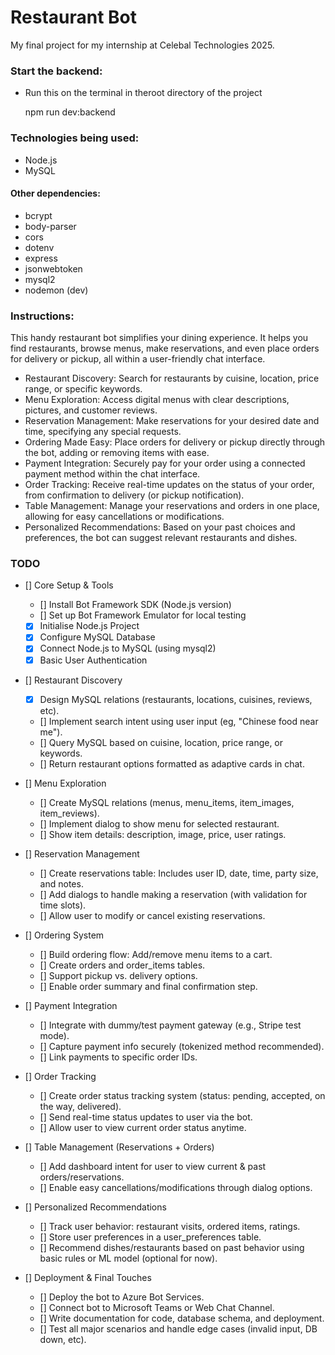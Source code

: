# Restaurant Bot

My final project for my internship at Celebal Technologies 2025.

### Start the backend:

- Run this on the terminal in theroot directory of the project

  npm run dev:backend

### Technologies being used:

- Node.js
- MySQL

#### Other dependencies:

- bcrypt
- body-parser
- cors
- dotenv
- express
- jsonwebtoken
- mysql2
- nodemon (dev)

### Instructions:

This handy restaurant bot simplifies your dining experience. It helps you find restaurants, browse menus, make reservations, and even place orders for delivery or pickup, all within a user-friendly chat interface.

- Restaurant Discovery: Search for restaurants by cuisine, location, price range, or specific keywords.
- Menu Exploration: Access digital menus with clear descriptions, pictures, and customer reviews.
- Reservation Management: Make reservations for your desired date and time, specifying any special requests.
- Ordering Made Easy: Place orders for delivery or pickup directly through the bot, adding or removing items with ease.
- Payment Integration: Securely pay for your order using a connected payment method within the chat interface.
- Order Tracking: Receive real-time updates on the status of your order, from confirmation to delivery (or pickup notification).
- Table Management: Manage your reservations and orders in one place, allowing for easy cancellations or modifications.
- Personalized Recommendations: Based on your past choices and preferences, the bot can suggest relevant restaurants and dishes.

### TODO

- [] Core Setup & Tools

  - [] Install Bot Framework SDK (Node.js version)
  - [] Set up Bot Framework Emulator for local testing
  - [x] Initialise Node.js Project
  - [x] Configure MySQL Database
  - [x] Connect Node.js to MySQL (using mysql2)
  - [x] Basic User Authentication

- [] Restaurant Discovery

  - [x] Design MySQL relations (restaurants, locations, cuisines, reviews, etc).
  - [] Implement search intent using user input (eg, "Chinese food near me").
  - [] Query MySQL based on cuisine, location, price range, or keywords.
  - [] Return restaurant options formatted as adaptive cards in chat.

- [] Menu Exploration

  - [] Create MySQL relations (menus, menu_items, item_images, item_reviews).
  - [] Implement dialog to show menu for selected restaurant.
  - [] Show item details: description, image, price, user ratings.

- [] Reservation Management

  - [] Create reservations table: Includes user ID, date, time, party size, and notes.
  - [] Add dialogs to handle making a reservation (with validation for time slots).
  - [] Allow user to modify or cancel existing reservations.

- [] Ordering System

  - [] Build ordering flow: Add/remove menu items to a cart.
  - [] Create orders and order_items tables.
  - [] Support pickup vs. delivery options.
  - [] Enable order summary and final confirmation step.

- [] Payment Integration

  - [] Integrate with dummy/test payment gateway (e.g., Stripe test mode).
  - [] Capture payment info securely (tokenized method recommended).
  - [] Link payments to specific order IDs.

- [] Order Tracking

  - [] Create order status tracking system (status: pending, accepted, on the way, delivered).
  - [] Send real-time status updates to user via the bot.
  - [] Allow user to view current order status anytime.

- [] Table Management (Reservations + Orders)

  - [] Add dashboard intent for user to view current & past orders/reservations.
  - [] Enable easy cancellations/modifications through dialog options.

- [] Personalized Recommendations

  - [] Track user behavior: restaurant visits, ordered items, ratings.
  - [] Store user preferences in a user_preferences table.
  - [] Recommend dishes/restaurants based on past behavior using basic rules or ML model (optional for now).

- [] Deployment & Final Touches

  - [] Deploy the bot to Azure Bot Services.
  - [] Connect bot to Microsoft Teams or Web Chat Channel.
  - [] Write documentation for code, database schema, and deployment.
  - [] Test all major scenarios and handle edge cases (invalid input, DB down, etc).

<!-- - [] Complete Frontend

  - [] ChatWindow: Main chat container using Bot Framework Web Chat SDK for messaging UI.
  - [] ChatHeader: Bot name, status indicator, and possibly a user profile button.
  - [] RestaurantList: Displays list of restaurants (name, rating, cuisine, price range)
  - [] RestaurantCard: Individual restaurant item with basic info and thumbnail.
  - [] LocationFilter: Filter restaurants by city/area.
  - [] CuisineFilter: Filter restaurants by cuisine types.
  - [] RestaurantDetails: Detailed info page/modal for a selected restaurant (address, reviews, menu link).
  - [] MenuList:
  - [] MenuItemCard: -->
